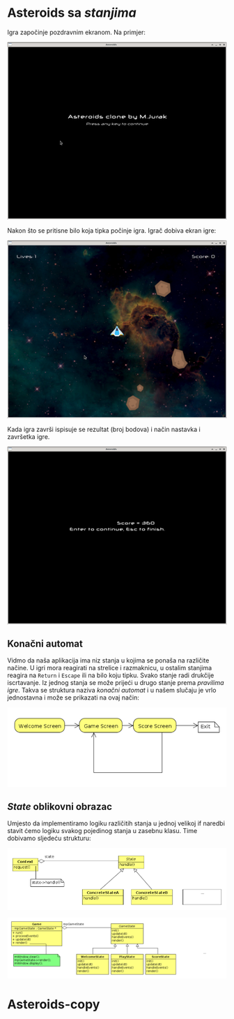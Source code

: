 # Asteroids sa _stanjima_
Igra započinje pozdravnim ekranom. Na primjer:

![welcome screen](./doc/welcome_screen.png)

Nakon što se pritisne bilo koja tipka počinje igra.
Igrač dobiva ekran igre:

![game screen](./doc/game_screen.png)


Kada igra završi ispisuje se rezultat (broj bodova) i način nastavka i završetka 
igre.

![score screen](./doc/score_screen.png)


## Konačni automat

Vidmo da naša aplikacija ima niz stanja u kojima se ponaša na različite
načine. U igri mora reagirati na strelice i razmaknicu, u ostalim stanjima reagira
 na  `Return` i `Escape` ili na bilo koju tipku. Svako stanje radi drukčije
 iscrtavanje. Iz jednog stanja se može prijeći u  drugo stanje
 prema _pravilima igre_. Takva se struktura naziva _konačni automat_
 i u našem slučaju je vrlo jednostavna i može se prikazati na ovaj način:

 ![fsm](./doc/FSM.png)





## _State_ oblikovni obrazac

Umjesto da implementiramo logiku različitih stanja u jednoj velikoj if
naredbi stavit ćemo logiku svakog pojedinog stanja u zasebnu klasu. Time dobivamo
sljedeću strukturu:

 ![state](./doc/state.png)


![gamestate](./doc/gamestate.png)

 

# Asteroids-copy
